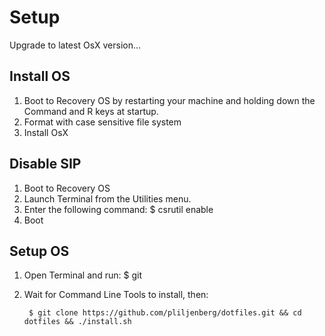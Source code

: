 # Setup
Upgrade to latest OsX version...

## Install OS
1. Boot to Recovery OS by restarting your machine and holding down the Command and R keys at startup.
2. Format with case sensitive file system
3. Install OsX

## Disable SIP
1. Boot to Recovery OS
2. Launch Terminal from the Utilities menu.
3. Enter the following command:
		$ csrutil enable
4. Boot

## Setup OS

1. Open Terminal and run:
		$ git

2. Wait for Command Line Tools to install, then:

		$ git clone https://github.com/pliljenberg/dotfiles.git && cd dotfiles && ./install.sh

